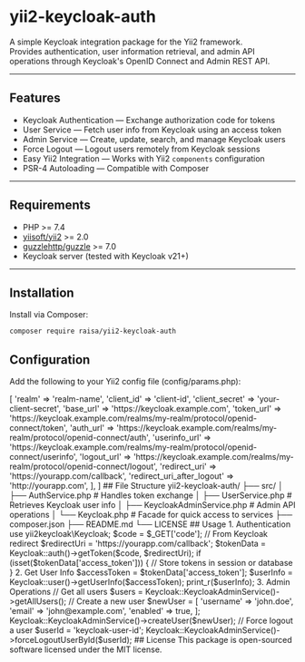 # yii2-keycloak-auth

A simple Keycloak integration package for the Yii2 framework.  
Provides authentication, user information retrieval, and admin API operations through Keycloak's OpenID Connect and Admin REST API.

---

## Features
- Keycloak Authentication — Exchange authorization code for tokens
- User Service — Fetch user info from Keycloak using an access token
- Admin Service — Create, update, search, and manage Keycloak users
- Force Logout — Logout users remotely from Keycloak sessions
- Easy Yii2 Integration — Works with Yii2 `components` configuration
- PSR-4 Autoloading — Compatible with Composer

---

## Requirements
- PHP >= 7.4
- [yiisoft/yii2](https://github.com/yiisoft/yii2) >= 2.0
- [guzzlehttp/guzzle](https://github.com/guzzle/guzzle) >= 7.0
- Keycloak server (tested with Keycloak v21+)

---

## Installation
Install via Composer:

```bash
composer require raisa/yii2-keycloak-auth
```

## Configuration

Add the following to your Yii2 config file (config/params.php):

<?php

return [
  'keycloak' => [
    'realm' => 'realm-name',
    'client_id' => 'client-id',
    'client_secret' => 'your-client-secret',
    'base_url' => 'https://keycloak.example.com',
    'token_url' => 'https://keycloak.example.com/realms/my-realm/protocol/openid-connect/token',
    'auth_url' => 'https://keycloak.example.com/realms/my-realm/protocol/openid-connect/auth',
    'userinfo_url' => 'https://keycloak.example.com/realms/my-realm/protocol/openid-connect/userinfo',
    'logout_url' => 'https://keycloak.example.com/realms/my-realm/protocol/openid-connect/logout',
    'redirect_uri' => 'https://yourapp.com/callback',
    'redirect_uri_after_logout' => 'http://yourapp.com',
  ],
]


## File Structure

yii2-keycloak-auth/
├── src/
│   ├── AuthService.php            # Handles token exchange
│   ├── UserService.php            # Retrieves Keycloak user info
│   ├── KeycloakAdminService.php   # Admin API operations
│   └── Keycloak.php               # Facade for quick access to services
├── composer.json
├── README.md
└── LICENSE


## Usage
1. Authentication

  use yii2keycloak\Keycloak;

  $code = $_GET['code']; // From Keycloak redirect
  $redirectUri = 'https://yourapp.com/callback';

  $tokenData = Keycloak::auth()->getToken($code, $redirectUri);

  if (isset($tokenData['access_token'])) {
      // Store tokens in session or database
  }

2. Get User Info

$accessToken = $tokenData['access_token'];
$userInfo = Keycloak::user()->getUserInfo($accessToken);
print_r($userInfo);

3. Admin Operations

// Get all users
$users = Keycloak::KeycloakAdminService()->getAllUsers();

// Create a new user
$newUser = [
    'username' => 'john.doe',
    'email' => 'john@example.com',
    'enabled' => true,
];
Keycloak::KeycloakAdminService()->createUser($newUser);

// Force logout a user
$userId = 'keycloak-user-id';
Keycloak::KeycloakAdminService()->forceLogoutUserById($userId);


## License

This package is open-sourced software licensed under the MIT license.

